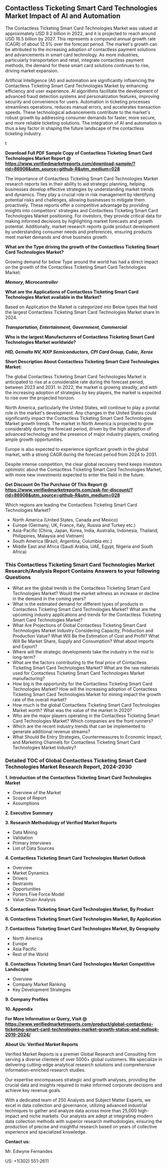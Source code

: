 <h2>Contactless Ticketing Smart Card Technologies Market Impact of AI and Automation</h2><p>The Contactless Ticketing Smart Card Technologies Market was valued at approximately USD 9.2 billion in 2022, and it is projected to reach around USD 16.5 billion by 2027. This represents a compound annual growth rate (CAGR) of about 12.5% over the forecast period. The market's growth can be attributed to the increasing adoption of contactless payment solutions and advancements in smart card technology. As more industries, particularly transportation and retail, integrate contactless payment methods, the demand for these smart card solutions continues to rise, driving market expansion.</p><p>Artificial Intelligence (AI) and automation are significantly influencing the Contactless Ticketing Smart Card Technologies Market by enhancing efficiency and user experience. AI algorithms facilitate the development of advanced fraud detection systems and personalization features, improving security and convenience for users. Automation in ticketing processes streamlines operations, reduces manual errors, and accelerates transaction speeds. These technological advancements contribute to the market's robust growth by addressing consumer demands for faster, more secure, and more reliable ticketing solutions. The integration of AI and automation is thus a key factor in shaping the future landscape of the contactless ticketing industry.</p>t</p><p id="" class=""><strong>Download Full PDF Sample Copy of Contactless Ticketing Smart Card Technologies Market Report @ <a href="https://www.verifiedmarketreports.com/download-sample/?rid=86908&utm_source=github-R&utm_medium=028" target="_blank">https://www.verifiedmarketreports.com/download-sample/?rid=86908&utm_source=github-R&utm_medium=028</a></strong></p><p>The importance of&nbsp;Contactless Ticketing Smart Card Technologies Market research reports lies in their ability to aid strategic planning, helping businesses develop effective strategies by understanding market trends and dynamics. They play a crucial role in risk management by identifying potential risks and challenges, allowing businesses to mitigate them proactively. These reports offer a competitive advantage by providing insights into competitors' strategies and Contactless Ticketing Smart Card Technologies Market positioning. For investors, they provide critical data for making informed decisions by highlighting market forecasts and growth potential. Additionally, market research reports guide product development by understanding consumer needs and preferences, ensuring products meet market demands and drive business growth.</p><p><strong>What are the&nbsp;Type driving the growth of the Contactless Ticketing Smart Card Technologies Market?</strong></p><p id="" class="">Growing demand for below Type around the world has had a direct impact on the growth of the Contactless Ticketing Smart Card Technologies Market:</p><em><strong>Memory, Microcontroller</strong></em></p><strong>What are the&nbsp;Applications&nbsp;of Contactless Ticketing Smart Card Technologies Market available in the Market?</strong></p><p id="" class="">Based on Application the Market is categorized into Below types that held the largest Contactless Ticketing Smart Card Technologies Market share In 2024.</p><em><strong>Transportation, Entertainment, Government, Commercial</strong></em></p><strong>Who is the largest Manufacturers of Contactless Ticketing Smart Card Technologies Market worldwide?</strong></p><p><em><strong>HID, Gemalto NV, NXP Semiconductors, CPI Card Group, Cubic, Xerox</strong></em></p><p id="" class=""><strong>Short Description About Contactless Ticketing Smart Card Technologies Market:</strong></p><p>The global Contactless Ticketing Smart Card Technologies Market is anticipated to rise at a considerable rate during the forecast period, between 2023 and 2031. In 2022, the market is growing steadily, and with the increasing adoption of strategies by key players, the market is expected to rise over the projected horizon.</p><p>North America, particularly the United States, will continue to play a pivotal role in the market's development. Any changes in the United States could significantly impact the Contactless Ticketing Smart Card Technologies Market growth trends. The market in North America is projected to grow considerably during the forecast period, driven by the high adoption of advanced technology and the presence of major industry players, creating ample growth opportunities.</p><p>Europe is also expected to experience significant growth in the global market, with a strong CAGR during the forecast period from 2024 to 2031.</p><p>Despite intense competition, the clear global recovery trend keeps investors optimistic about the Contactless Ticketing Smart Card Technologies Market, with more new investments expected to enter the field in the future.</p><p id="" class=""><strong>Get Discount On The Purchase Of This Report @ <a href="https://www.verifiedmarketreports.com/ask-for-discount/?rid=86908&utm_source=github-R&utm_medium=028" target="_blank">https://www.verifiedmarketreports.com/ask-for-discount/?rid=86908&utm_source=github-R&utm_medium=028</a></strong></p>Which regions are leading the Contactless Ticketing Smart Card Technologies Market?</p><ul><li>North America (United States, Canada and Mexico)</li><li>Europe (Germany, UK, France, Italy, Russia and Turkey etc.)</li><li>Asia-Pacific (China, Japan, Korea, India, Australia, Indonesia, Thailand, Philippines, Malaysia and Vietnam)</li><li>South America (Brazil, Argentina, Columbia etc.)</li><li>Middle East and Africa (Saudi Arabia, UAE, Egypt, Nigeria and South Africa)</li></ul><h3 id="" class="">This Contactless Ticketing Smart Card Technologies Market Research/Analysis Report Contains Answers to your following Questions</h3><ul><li>What are the global trends in the Contactless Ticketing Smart Card Technologies Market? Would the market witness an increase or decline in the demand in the coming years?</li><li>What is the estimated demand for different types of products in Contactless Ticketing Smart Card Technologies Market? What are the upcoming industry applications and trends for the Contactless Ticketing Smart Card Technologies Market?</li><li>What Are Projections of Global Contactless Ticketing Smart Card Technologies Market Industry Considering Capacity, Production and Production Value? What Will Be the Estimation of Cost and Profit? What Will Be Market Share, Supply and Consumption? What about imports and Export?</li><li>Where will the strategic developments take the industry in the mid to long-term?</li><li>What are the factors contributing to the final price of Contactless Ticketing Smart Card Technologies Market? What are the raw materials used for Contactless Ticketing Smart Card Technologies Market manufacturing?</li><li>How big is the opportunity for the Contactless Ticketing Smart Card Technologies Market? How will the increasing adoption of Contactless Ticketing Smart Card Technologies Market for mining impact the growth rate of the overall market?</li><li>How much is the global Contactless Ticketing Smart Card Technologies Market worth? What was the value of the market In 2020?</li><li>Who are the major players operating in the Contactless Ticketing Smart Card Technologies Market? Which companies are the front runners?</li><li>Which are the recent industry trends that can be implemented to generate additional revenue streams?</li><li>What Should Be Entry Strategies, Countermeasures to Economic Impact, and Marketing Channels for Contactless Ticketing Smart Card Technologies Market Industry?</li></ul><h3 id="" class="">Detailed TOC of Global Contactless Ticketing Smart Card Technologies Market Research Report, 2024-2030</h3><p id="" class=""><strong>1. Introduction of the Contactless Ticketing Smart Card Technologies Market</strong></p><ul><li>Overview of the Market</li><li>Scope of Report</li><li>Assumptions</li></ul><p id="" class=""><strong>2. Executive Summary</strong></p><p id="" class=""><strong>3. Research Methodology of Verified Market Reports</strong></p><ul><li>Data Mining</li><li>Validation</li><li>Primary Interviews</li><li>List of Data Sources</li></ul><p id="" class=""><strong>4. Contactless Ticketing Smart Card Technologies Market Outlook</strong></p><ul><li>Overview</li><li>Market Dynamics</li><li>Drivers</li><li>Restraints</li><li>Opportunities</li><li>Porters Five Force Model</li><li>Value Chain Analysis</li></ul><p id="" class=""><strong>5. Contactless Ticketing Smart Card Technologies Market, By Product</strong></p><p id="" class=""><strong>6. Contactless Ticketing Smart Card Technologies Market, By Application</strong></p><p id="" class=""><strong>7. Contactless Ticketing Smart Card Technologies Market, By Geography</strong></p><ul><li>North America</li><li>Europe</li><li>Asia Pacific</li><li>Rest of the World</li></ul><p id="" class=""><strong>8. Contactless Ticketing Smart Card Technologies Market Competitive Landscape</strong></p><ul><li>Overview</li><li>Company Market Ranking</li><li>Key Development Strategies</li></ul><p id="" class=""><strong>9. Company Profiles</strong></p><p id="" class=""><strong>10. Appendix</strong></p><p id="" class=""><strong>For More Information or Query, Visit @ <a href="https://www.verifiedmarketreports.com/product/global-contactless-ticketing-smart-card-technologies-market-growth-status-and-outlook-2019-2024/" target="_blank">https://www.verifiedmarketreports.com/product/global-contactless-ticketing-smart-card-technologies-market-growth-status-and-outlook-2019-2024/</a></strong></p><p id="" class=""><strong>About Us: Verified Market Reports</strong></p><p id="" class="">Verified Market Reports is a premier Global Research and Consulting firm serving a diverse clientele of over 5000+ global customers. We specialize in delivering cutting-edge analytical research solutions and comprehensive information-enriched research studies.</p><p id="" class="">Our expertise encompasses strategic and growth analyses, providing the crucial data and insights required to make informed corporate decisions and achieve key revenue goals.</p><p id="" class="">With a dedicated team of 250 Analysts and Subject Matter Experts, we excel in data collection and governance, utilizing advanced industrial techniques to gather and analyze data across more than 25,000 high-impact and niche markets. Our analysts are adept at integrating modern data collection methods with superior research methodologies, ensuring the production of precise and insightful research based on years of collective experience and specialized knowledge.</p><p id="" class=""><strong>Contact us:</strong></p><p id="" class="">Mr. Edwyne Fernandes</p><p id="" class="">US: +1(302) 551-2611</p>